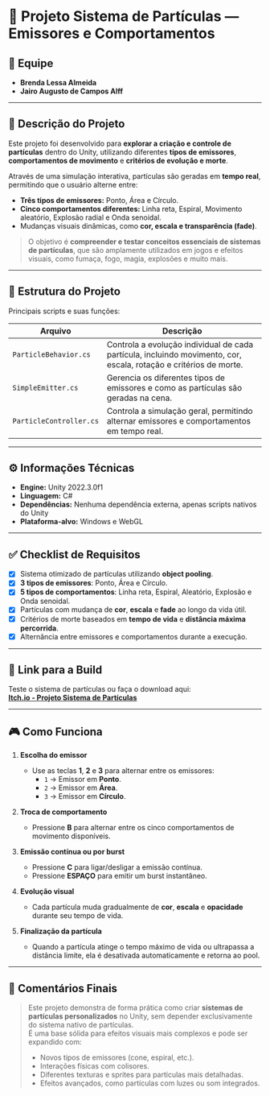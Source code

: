 # 🌌 Projeto Sistema de Partículas — Emissores e Comportamentos

## 👥 Equipe
- **Brenda Lessa Almeida**  
- **Jairo Augusto de Campos Alff**  

---

## 📝 Descrição do Projeto
Este projeto foi desenvolvido para **explorar a criação e controle de partículas** dentro do Unity, utilizando diferentes **tipos de emissores**, **comportamentos de movimento** e **critérios de evolução e morte**.

Através de uma simulação interativa, partículas são geradas em **tempo real**, permitindo que o usuário alterne entre:
- **Três tipos de emissores:** Ponto, Área e Círculo.  
- **Cinco comportamentos diferentes:** Linha reta, Espiral, Movimento aleatório, Explosão radial e Onda senoidal.  
- Mudanças visuais dinâmicas, como **cor, escala e transparência (fade)**.

> O objetivo é **compreender e testar conceitos essenciais de sistemas de partículas**, que são amplamente utilizados em jogos e efeitos visuais, como fumaça, fogo, magia, explosões e muito mais.

---

## 📂 Estrutura do Projeto
Principais scripts e suas funções:

| **Arquivo**            | **Descrição**                                                                                                         |
|------------------------|---------------------------------------------------------------------------------------------------------------------|
| `ParticleBehavior.cs`  | Controla a evolução individual de cada partícula, incluindo movimento, cor, escala, rotação e critérios de morte.   |
| `SimpleEmitter.cs`     | Gerencia os diferentes tipos de emissores e como as partículas são geradas na cena.                                 |
| `ParticleController.cs`| Controla a simulação geral, permitindo alternar emissores e comportamentos em tempo real.                           |

---

## ⚙️ Informações Técnicas
- **Engine:** Unity 2022.3.0f1  
- **Linguagem:** C#  
- **Dependências:** Nenhuma dependência externa, apenas scripts nativos do Unity  
- **Plataforma-alvo:** Windows e WebGL  

---

## ✅ Checklist de Requisitos
- [x] Sistema otimizado de partículas utilizando **object pooling**.  
- [x] **3 tipos de emissores**: Ponto, Área e Círculo.  
- [x] **5 tipos de comportamentos**: Linha reta, Espiral, Aleatório, Explosão e Onda senoidal.  
- [x] Partículas com mudança de **cor**, **escala** e **fade** ao longo da vida útil.  
- [x] Critérios de morte baseados em **tempo de vida** e **distância máxima percorrida**.  
- [x] Alternância entre emissores e comportamentos durante a execução.  

---

## 🔗 Link para a Build
Teste o sistema de partículas ou faça o download aqui:  
[**Itch.io - Projeto Sistema de Partículas**](https://jairo-augusto.itch.io/projeto-sistema-particulas)

---

## 🎮 Como Funciona
1. **Escolha do emissor**  
   - Use as teclas **1**, **2** e **3** para alternar entre os emissores:
     - `1` → Emissor em **Ponto**.  
     - `2` → Emissor em **Área**.  
     - `3` → Emissor em **Círculo**.

2. **Troca de comportamento**  
   - Pressione **B** para alternar entre os cinco comportamentos de movimento disponíveis.

3. **Emissão contínua ou por burst**  
   - Pressione **C** para ligar/desligar a emissão contínua.  
   - Pressione **ESPAÇO** para emitir um burst instantâneo.

4. **Evolução visual**  
   - Cada partícula muda gradualmente de **cor**, **escala** e **opacidade** durante seu tempo de vida.

5. **Finalização da partícula**  
   - Quando a partícula atinge o tempo máximo de vida ou ultrapassa a distância limite, ela é desativada automaticamente e retorna ao pool.

---

## 💭 Comentários Finais
> Este projeto demonstra de forma prática como criar **sistemas de partículas personalizados** no Unity, sem depender exclusivamente do sistema nativo de partículas.  
> É uma base sólida para efeitos visuais mais complexos e pode ser expandido com:
> - Novos tipos de emissores (cone, espiral, etc.).  
> - Interações físicas com colisores.  
> - Diferentes texturas e sprites para partículas mais detalhadas.  
> - Efeitos avançados, como partículas com luzes ou som integrados.  
